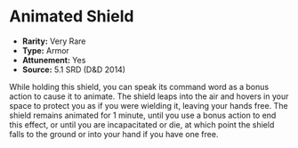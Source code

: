 # Animated Shield

- **Rarity:** Very Rare
- **Type:** Armor
- **Attunement:** Yes
- **Source:** 5.1 SRD (D&D 2014)

While holding this shield, you can speak its command word as a bonus action to cause it to animate. The shield leaps into the air and hovers in your space to protect you as if you were wielding it, leaving your hands free. The shield remains animated for 1 minute, until you use a bonus action to end this effect, or until you are incapacitated or die, at which point the shield falls to the ground or into your hand if you have one free.
